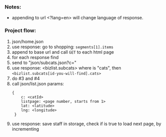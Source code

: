 ### Notes:
* appending to url <?lang=en> will change language of response.
### Project flow: 
1. json/home.json
2. use response: go to shopping: `segments[1].items`
3. append <link> to base url and call `GET` to each html page
4. for each response find <catId>
5. send <catId> to "json/subcats.json?c=<catId>"
6. use response: <bizlist.subcats> where <kind> is "cats", then `<bizlist.subcats[id-you-will-find].cats>`
7. do #3 and #4
8. call json/list.json params: 
    ```
    {
        c: <catId>
        listpage: <page number, starts from 1>
        lat: <latitude>
        lng: <longitude>
     }
     ```
 9. use response: save staff in storage, check if <nextpage> is true to load next page, by incrementing <listpage>

